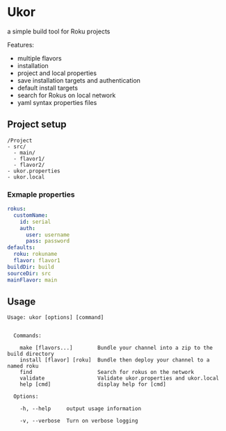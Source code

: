 # Ukor

a simple build tool for Roku projects

Features:
- multiple flavors
- installation
- project and local properties
- save installation targets and authentication
- default install targets
- search for Rokus on local network
- yaml syntax properties files

## Project setup
```
/Project
- src/
  - main/
  - flavor1/
  - flavor2/
- ukor.properties
- ukor.local
```

### Exmaple properties
```yaml
rokus:
  customName:
    id: serial
    auth:
      user: username
      pass: password
defaults:
  roku: rokuname
  flavor: flavor1
buildDir: build
sourceDir: src
mainFlavor: main

```

## Usage
```
Usage: ukor [options] [command]


  Commands:

    make [flavors...]        Bundle your channel into a zip to the build directory
    install [flavor] [roku]  Bundle then deploy your channel to a named roku
    find                     Search for rokus on the network
    validate                 Validate ukor.properties and ukor.local
    help [cmd]               display help for [cmd]

  Options:

    -h, --help     output usage information

    -v, --verbose  Turn on verbose logging
```
